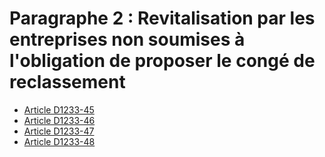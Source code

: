 # Paragraphe 2 : Revitalisation par les entreprises non soumises  à l'obligation de proposer le congé de reclassement

* [Article D1233-45](./LEGIARTI000018537582.md)
* [Article D1233-46](./LEGIARTI000018537580.md)
* [Article D1233-47](./LEGIARTI000018537578.md)
* [Article D1233-48](./LEGIARTI000018537576.md)
